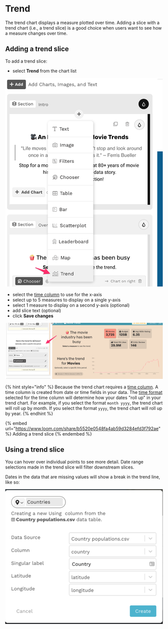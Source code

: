 # Trend

The trend chart displays a measure plotted over time. Adding a slice with a trend chart (i.e., a trend slice) is a good choice when users want to see how a measure changes over time. &#x20;

## Adding a trend slice

To add a trend slice:

* select **Trend** from the chart list

![Select Trend from the dropdown](<../../../.gitbook/assets/image (384).png>)

* select the [time column](../../data-sources/columns-and-measures.md#special-columns-place-and-time) to use for the x-axis
* select up to 5 measures to display on a single y-axis
* select 1 measure to display on a second y-axis (optional)
* add slice text (optional)
* click **Save changes**

![A Trend slice](<../../../.gitbook/assets/image (346) (1).png>)

{% hint style="info" %}
Because the trend chart requires a [time column](../../data-sources/columns-and-measures.md#special-columns-place-and-time). A time column is created from date or time fields in your data. The [time format](../../data-sources/the-column-or-measure-editor/time-formats.md) selected for the time column will determine how your dates "roll up" in your trend chart. For example, if you select the format `month yyyy`, the trend chart will roll up by month. If you select the format `yyyy`, the trend chart will roll up by year.&#x20;
{% endhint %}

{% embed url="https://www.loom.com/share/b5520e0548fa4ab59d3284efd3f792ae" %}
Adding a trend slice
{% endembed %}

## Using a trend slice

You can hover over individual points to see more detail. Date range selections made in the trend slice will filter downstream slices.&#x20;

Dates in the data that are missing values will show a break in the trend line, like so:

![The trend line has a break because household\_size is null for all 1973 dates](<../../../.gitbook/assets/image (91).png>)



###

###

